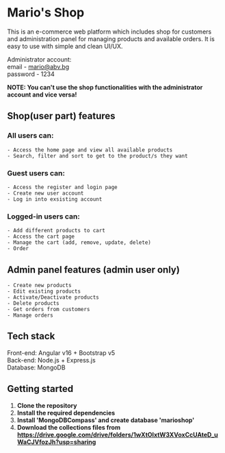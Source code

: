 <h1>Mario's Shop</h1>

This is an e-commerce web platform which includes shop for customers and administration panel for managing products and available orders. It is easy to use with simple and clean UI/UX.

Administrator account:<br />
email - mario@abv.bg<br />
password - 1234

<strong>NOTE: You can't use the shop functionalities with the administrator account and vice versa!</strong>

## Shop(user part) features

### All users can:
    - Access the home page and view all available products
    - Search, filter and sort to get to the product/s they want
### Guest users can:
    - Access the register and login page
    - Create new user account
    - Log in into exsisting account
### Logged-in users can:
    - Add different products to cart
    - Access the cart page
    - Manage the cart (add, remove, update, delete)
    - Order

## Admin panel features (admin user only)
    - Create new products
    - Edit existing products
    - Activate/Deactivate products
    - Delete products
    - Get orders from customers
    - Manage orders

## Tech stack
Front-end: Angular v16 + Bootstrap v5 <br/>
Back-end: Node.js + Express.js <br/>
Database: MongoDB

## Getting started

1. **Clone the repository** <br/>
2. **Install the required dependencies** <br/>
3. **Install 'MongoDBCompass' and create database 'marioshop'**
4. **Download the collections files from https://drive.google.com/drive/folders/1wXtOlxtW3XVoxCcUAteD_uWaCJVfozJh?usp=sharing**
